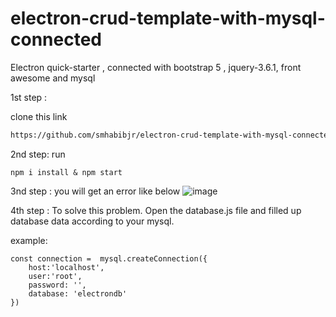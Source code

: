 # electron-crud-template-with-mysql-connected
Electron quick-starter , connected with bootstrap 5 , jquery-3.6.1, front awesome and mysql

1st step : 

clone this link 

````cmd
https://github.com/smhabibjr/electron-crud-template-with-mysql-connected.git
````

2nd step: run 

````
npm i install & npm start
````

3nd step : you will get an error like below
![image](https://user-images.githubusercontent.com/77357735/198300829-0c0a2cb2-df58-44b4-8486-f76f9903b13e.png)


4th step : To solve this problem. Open the database.js file and filled up database data according to your mysql.

example: 
````
const connection =  mysql.createConnection({
    host:'localhost',
    user:'root',
    password: '',
    database: 'electrondb'
})
````
